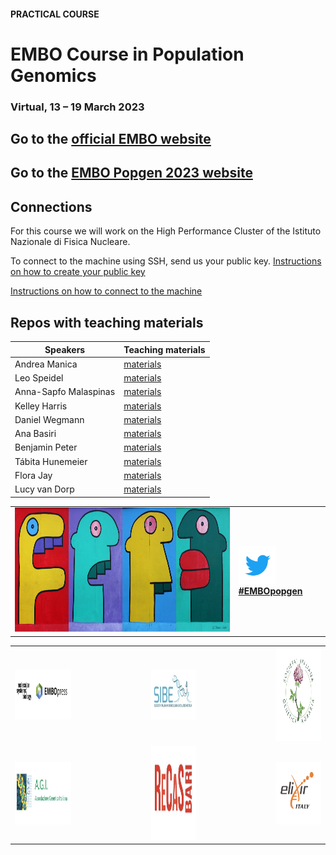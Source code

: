 #### PRACTICAL COURSE

# EMBO Course in Population Genomics
### Virtual, 13 – 19 March 2023

## Go to the [official EMBO website](https://embo-popgen.centercongressi.com/faculty.php)
## Go to the [EMBO Popgen 2023 website](https://meetings.embo.org/event/23-pop-genomics) 

## Connections

For this course we will work on the High Performance Cluster of the Istituto Nazionale di Fisica Nucleare.

To connect to the machine using SSH, send us your public key. [Instructions on how to create your public key](https://github.com/ColonnaLab/EMBO_popgen/blob/main/popgen2023/connections/keypair.pdf)

[Instructions on how to connect to the machine](https://github.com/ColonnaLab/EMBO_popgen/blob/main/popgen2023/connections/README.md)

## Repos with teaching materials
| Speakers | Teaching materials |
|--------------------|-----------------|
| Andrea Manica | [materials](Andrea_Manica) |
| Leo Speidel| [materials](Leo_Speidel) |
| Anna-Sapfo Malaspinas | [materials](Anna-Sapfo_Malaspinas) |
| Kelley Harris | [materials](Kelley_Harris) |
| Daniel Wegmann | [materials](Daniel_Wegmann) |
| Ana Basiri | [materials](Anna_Basiri) |
| Benjamin Peter | [materials](Benjamin_Peter) |
| Tábita Hunemeier | [materials](Tábita_Hünemeier) |
| Flora Jay | [materials](Flora_Jay) |
| Lucy van Dorp | [materials](Lucy_van_Dorp) |

<table style="width:100%">
   <tr>
     <td><img src="./img/popgenlogo.png" alt="yay" height="200" width="700"></td> <td><a href="https://twitter.com/hashtag/EMBOpopgen?src=hashtag_click"><img src="./img/tw.png" alt="yay" height="60" width="60"><b>#EMBOpopgen</b></td>    
     <tr/>
</table>


<table width="700">
   <tr>
   <td><img src="./img/embo_press.png" alt="yay" height="80" width="1000"></a></td>
   <td width="100"></td>
   <td><a href="https://www.sibe-iseb.it"><img src="./img/sibe.png" alt="yay" height="80" width="800"></a></td>
   <td width="100"></td>
   <td align="center"><a href="http://www.geneticagraria.it/"><img src="./img/SIGA.png" alt="cnr" height="150" width="800"></a></td>
      </tr>
      <tr>
      <td><a href="https://www.associazionegeneticaitaliana.it/"><img src="./img/AGI.png" height="100" width="500"></a></td>
      <td width="100"></td>
      <td align="right"><a href="https://www.recas-bari.it/index.php/en/"><img src="./img/RECAS.png" alt="yay" height="150" width="500"></a></td>
      <td width="100"></td>
      <td align="center"><a href="https://elixir-europe.org/about-us/who-we-are/nodes/italy"><img src="./img/ELIXIR.png" alt="yay" height="100" width="150"></a></td>
   </tr>
   <tr>
</table>
